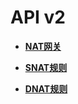 # API v2<a name="nat_apiv2_0000"></a>

-   **[NAT网关](NAT网关.md)**  

-   **[SNAT规则](SNAT规则.md)**  

-   **[DNAT规则](DNAT规则.md)**  


